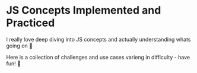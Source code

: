 # JS Concepts Implemented and Practiced

I really love deep diving into JS concepts and actually understanding whats going on 🧠

Here is a collection of challenges and use cases varieng in difficulty - have fun! 🤩


